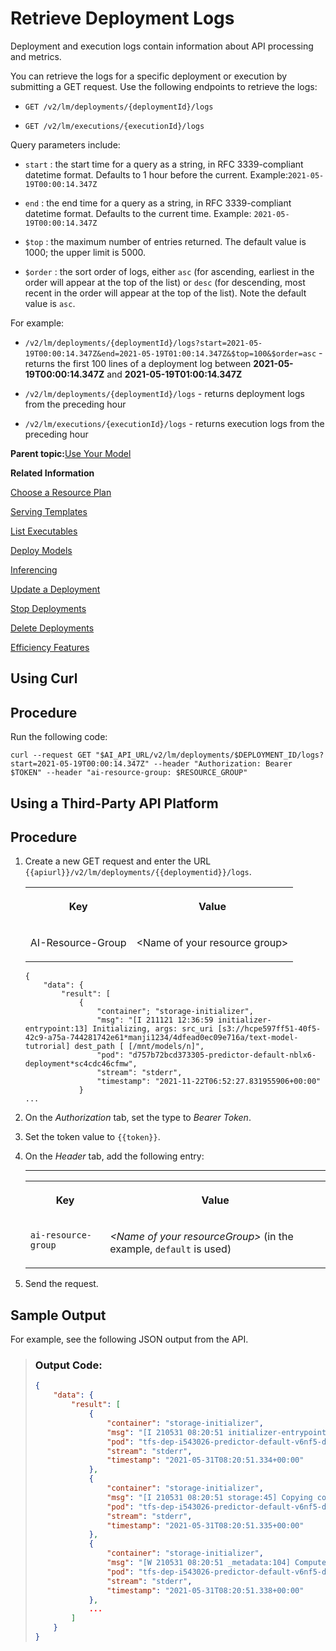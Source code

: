 <!-- loio4c86b886f6ec440b99b7284f4b17e735 -->

# Retrieve Deployment Logs

Deployment and execution logs contain information about API processing and metrics.



You can retrieve the logs for a specific deployment or execution by submitting a GET request. Use the following endpoints to retrieve the logs:

-   `GET /v2/lm/deployments/{deploymentId}/logs`

-   `GET /v2/lm/executions/{executionId}/logs`


Query parameters include:

-   `start` : the start time for a query as a string, in RFC 3339-compliant datetime format. Defaults to 1 hour before the current. Example:`2021-05-19T00:00:14.347Z`

-   `end` : the end time for a query as a string, in RFC 3339-compliant datetime format. Defaults to the current time. Example: `2021-05-19T00:00:14.347Z`

-   `$top` : the maximum number of entries returned. The default value is 1000; the upper limit is 5000.

-   `$order` : the sort order of logs, either `asc` \(for ascending, earliest in the order will appear at the top of the list\) or `desc` \(for descending, most recent in the order will appear at the top of the list\). Note the default value is `asc`.


For example:

-   `/v2/lm/deployments/{deploymentId}/logs?start=2021-05-19T00:00:14.347Z&end=2021-05-19T01:00:14.347Z&$top=100&$order=asc` - returns the first 100 lines of a deployment log between **2021-05-19T00:00:14.347Z** and **2021-05-19T01:00:14.347Z**

-   `/v2/lm/deployments/{deploymentId}/logs` - returns deployment logs from the preceding hour

-   `/v2/lm/executions/{executionId}/logs` - returns execution logs from the preceding hour


**Parent topic:**[Use Your Model](use-your-model-7f93e8f.md "You deploy your AI learning model to run inferences against it.")

**Related Information**  


[Choose a Resource Plan](choose-a-resource-plan-abd672f.md "You can configure SAP AI Core to use different infrastructure resources for different tasks, based on demand. SAP AI Core provides several preconfigured infrastructure bundles called “resource plans” for this purpose.")

[Serving Templates](serving-templates-20a8667.md "You use serving templates to manage your serving instances at the level of the main tenant. Serving templates define how a model is to be deployed.")

[List Executables](list-executables-6af8e60.md "An executable is a reusable template that defines a workflow or pipeline for tasks such as training a machine learning model or creating a deployment. It contains placeholders for input artifacts (datasets or models) and parameters (custom key-pair values) that enable the template to be reused in different scenarios.. You can list all of the executables in a resource group and get details of specific executables from a resource group. Serving templates are mapped to deployment executables.")

[Deploy Models](deploy-models-dd16e8e.md "")

[Inferencing](inferencing-e348ecf.md "")

[Update a Deployment](update-a-deployment-9789ddd.md "")

[Stop Deployments](stop-deployments-b7d2577.md " ")

[Delete Deployments](delete-deployments-0193d17.md " ")

[Efficiency Features](efficiency-features-9fad26a.md "Discover features of the SAP AI Core runtime that improve efficiency and help manage resource consumption.")

<a name="task_i3h_n13_tcc"/>

<!-- task\_i3h\_n13\_tcc -->

## Using Curl



<a name="task_i3h_n13_tcc__steps_t1d_bdh_vcc"/>

## Procedure

Run the following code:

```
curl --request GET "$AI_API_URL/v2/lm/deployments/$DEPLOYMENT_ID/logs?start=2021-05-19T00:00:14.347Z" --header "Authorization: Bearer $TOKEN" --header "ai-resource-group: $RESOURCE_GROUP"
```

<a name="task_cxf_n13_tcc"/>

<!-- task\_cxf\_n13\_tcc -->

## Using a Third-Party API Platform



<a name="task_cxf_n13_tcc__steps_e5l_ldh_vcc"/>

## Procedure

1.  Create a new GET request and enter the URL `{{apiurl}}/v2/lm/deployments/{{deploymentid}}/logs`.


    <table>
    <tr>
    <th valign="top">

    Key
    
    </th>
    <th valign="top">

    Value
    
    </th>
    </tr>
    <tr>
    <td valign="top">
    
    AI-Resource-Group
    
    </td>
    <td valign="top">
    
    <Name of your resource group\>
    
    </td>
    </tr>
    </table>
    
    ```
    {
    	"data": {
    		"result": [
    			{
    				"container"; "storage-initializer",
    				"msg": "[I 211121 12:36:59 initializer-entrypoint:13] Initializing, args: src_uri [s3://hcpe597ff51-40f5-42c9-a75a-744281742e61*manji1234/4dfead0ec09e716a/text-model-tutrorial] dest_path [ [/mnt/models/n]",
    				"pod": "d757b72bcd373305-predictor-default-nblx6-deployment*sc4cdc46cfmw",
    				"stream": "stderr",
    				"timestamp": "2021-11-22T06:52:27.831955906+00:00"
    			}
    ...
    ```

2.  On the *Authorization* tab, set the type to *Bearer Token*.

3.  Set the token value to `{{token}}`.

4.  On the *Header* tab, add the following entry:

    ****


    <table>
    <tr>
    <th valign="top">

    Key
    
    </th>
    <th valign="top">

    Value
    
    </th>
    </tr>
    <tr>
    <td valign="top">
    
    `ai-resource-group`
    
    </td>
    <td valign="top">
    
    *<Name of your resourceGroup\>* \(in the example, `default` is used\)
    
    </td>
    </tr>
    </table>
    
5.  Send the request.


<a name="concept_j1v_5dh_vcc"/>

<!-- concept\_j1v\_5dh\_vcc -->

## 



<a name="concept_j1v_5dh_vcc__section_oxd_w1l_jwb"/>

## Sample Output

For example, see the following JSON output from the API.

> ### Output Code:  
> ```json
> {
>     "data": {
>         "result": [
>             {
>                 "container": "storage-initializer",
>                 "msg": "[I 210531 08:20:51 initializer-entrypoint:13] Initializing, args: src_uri [gs://kserve-samples/models/tensorflow/flowers] dest_path[ [/mnt/models]\n",
>                 "pod": "tfs-dep-i543026-predictor-default-v6nf5-deployment-8b58c8ddcfdx",
>                 "stream": "stderr",
>                 "timestamp": "2021-05-31T08:20:51.334+00:00"
>             },
>             {
>                 "container": "storage-initializer",
>                 "msg": "[I 210531 08:20:51 storage:45] Copying contents of gs://kserve-samples/models/tensorflow/flowers to local\n",
>                 "pod": "tfs-dep-i543026-predictor-default-v6nf5-deployment-8b58c8ddcfdx",
>                 "stream": "stderr",
>                 "timestamp": "2021-05-31T08:20:51.335+00:00"
>             },
>             {
>                 "container": "storage-initializer",
>                 "msg": "[W 210531 08:20:51 _metadata:104] Compute Engine Metadata server unavailable onattempt 1 of 3. Reason: [Errno 111] Connection refused\n",
>                 "pod": "tfs-dep-i543026-predictor-default-v6nf5-deployment-8b58c8ddcfdx",
>                 "stream": "stderr",
>                 "timestamp": "2021-05-31T08:20:51.338+00:00"
>             },
>             ...
>         ]
>     }
> } 
> ```

